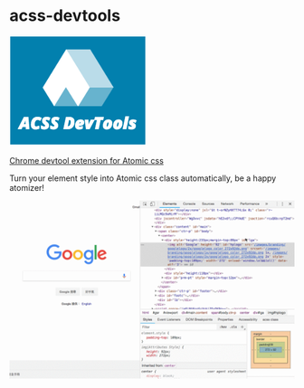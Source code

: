 # acss-devtools

![Logo](./images/acss_devtools_small.png)

[Chrome devtool extension for Atomic css](https://chrome.google.com/webstore/detail/atomic-css-devtool/dpkcndhnanpdlppppalhnhfbokhicdmi?utm_source=gmail)

Turn your element style into Atomic css class automatically, be a happy atomizer!

![demo](./images/devtools-acss-demo.gif)
